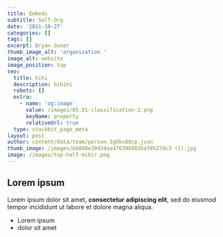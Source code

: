 ```yaml
---
title: Embeds
subtitle: Self-Org
date: '2021-10-27'
categories: []
tags: []
excerpt: Bryan Guner
thumb_image_alt: 'organization '
image_alt: website
image_position: top
seo:
  title: hihi
  description: hihihi
  robots: []
  extra:
    - name: 'og:image'
      value: /images/05.01-classification-2.png
      keyName: property
      relativeUrl: true
  type: stackbit_page_meta
layout: post
author: content/data/team/person-3g9kv88cp.json
thumb_image: /images/bb090e30d34aa476398902baf0527dc3 (1).jpg
image: /images/top-half-mihir.png
---
```

## Lorem ipsum

Lorem ipsum dolor sit amet, **consectetur adipiscing elit**, sed do eiusmod tempor incididunt ut labore et dolore magna aliqua.

- Lorem ipsum
- dolor sit amet